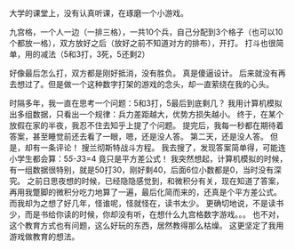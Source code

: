 大学的课堂上，没有认真听课，在琢磨一个小游戏。

九宫格，一个人一边（一排三格），一共10个兵，自己分配到3个格子（也可以10个都放一格），双方放好之后（放好之前不知道对方的排布），开打。
打斗也很简单，用的减法（5和3打，3死，5还剩2）

好像最后怎么打，双方都是刚好抵消，没有胜负。
真是傻逼设计。
后来就没有再去想过了。但是做一个这种数字打架的游戏的念头，却一直萦绕在我的心头。

时隔多年，我一直在思考一个问题：5和3打，5最后到底剩几？
我用计算机模拟出多组数据，只看出一个规律：兵力差距越大，优势方损失越小。
终于，在某个放假在家的半夜，我忍不住去知乎上提了个问题。
提完后，我每一秒都在期待着答案，甚至睡觉前还去看了一眼，嗯，还是没人答。
第二天，还是没人答。
但是，却有一条评论！
搜兰彻斯特战斗方程。
我去搜了，发现答案简单得，可能连小学生都会算：5*5-3*3=4
竟只是平方差公式！
我突然想起，计算机模拟的时候，有一组数据很特别，就是50打30，刚好剩40，后面6位小数都是0，当时没有深究。
之前日思夜想的时候，已经隐隐感觉到，和微积分有关，现在知道了答案，再用我蹩脚的微积分吃力地算了一遍，最后化简而来的，还真是个平方差公式。
而我却为之想了好几年，怪谁呢，怪就怪在，读书太少。
更确切地说，不是读书少，而是书给你读的时候，你却没有听，在想什么九宫格数字游戏。。。
也不对，这个教育方式也有问题，这么好玩的东西，居然教得那么枯燥。
这更坚定了我用游戏做教育的想法。

